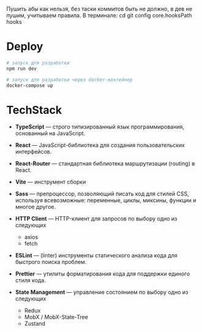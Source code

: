 Пушить абы как нельзя, без таски коммитов быть не должно, в дев не пушим, учитываем правила.
В терминале:
cd <project path>
git config core.hooksPath hooks

# Deploy

```bash
# запуск для разработки
npm run dev

# запуск для разработки через docker-контейнер
docker-compose up
```

# TechStack

- **TypeScript** — строго типизированный язык программирования, основанный на JavaScript.

- **React** — JavaScript-библиотека для создания пользовательских интерфейсов.

- **React-Router** — стандартная библиотека маршрутизации (routing) в React.

- **Vite** — инструмент сборки

- **Sass** — препроцессор, позволяющий писать код для стилей CSS, используя всевозможные: переменные, циклы, миксины,
  функции и многое другое.

- **HTTP Client** — HTTP-клиент для запросов по выбору одно из следующих

    - axios
    - fetch

- **ESLint** — (linter) инструменты статического анализа кода для быстрого поиска проблем.

- **Prettier** — утилиты форматирования кода для поддержки единого стиля кода.

- **State Management** — управление состоянием по выбору одно из следующих
    - Redux
    - MobX / MobX-State-Tree
    - Zustand
